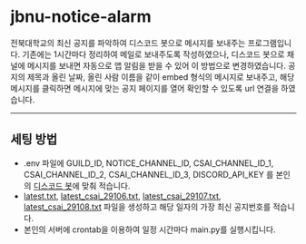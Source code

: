# jbnu-notice-alarm
전북대학교의 최신 공지를 파악하여 디스코드 봇으로 메시지를 보내주는 프로그램입니다. 기존에는 1시간마다 정리하여 메일로 보내주도록 작성하였으나, 디스코드 봇으로 채널에 메시지를 보내면 자동으로 앱 알림을 받을 수 있어 이 방법으로 변경하였습니다. 공지의 제목과 올린 날짜, 올린 사람 이름을 같이 embed 형식의 메시지로 보내주고, 해당 메시지를 클릭하면 메시지에 맞는 공지 페이지를 열어 확인할 수 있도록 url 연결을 하였습니다.

---

## 세팅 방법
* .env 파일에 GUILD_ID, NOTICE_CHANNEL_ID, CSAI_CHANNEL_ID_1, CSAI_CHANNEL_ID_2, CSAI_CHANNEL_ID_3, DISCORD_API_KEY 를 본인의 [디스코드 봇](https://discord.com/developers/applications)에 맞춰 적습니다.
* [latest.txt](https://www.jbnu.ac.kr/kor/?menuID=139), [latest_csai_29106.txt](https://csai.jbnu.ac.kr/csai/29106/subview.do), [latest_csai_29107.txt](https://csai.jbnu.ac.kr/csai/29107/subview.do), [latest_csai_29108.txt](https://csai.jbnu.ac.kr/csai/29108/subview.do) 파일을 생성하고 해당 일자의 가장 최신 공지번호를 적습니다.
* 본인의 서버에 crontab을 이용하여 일정 시간마다 main.py를 실행시킵니다.